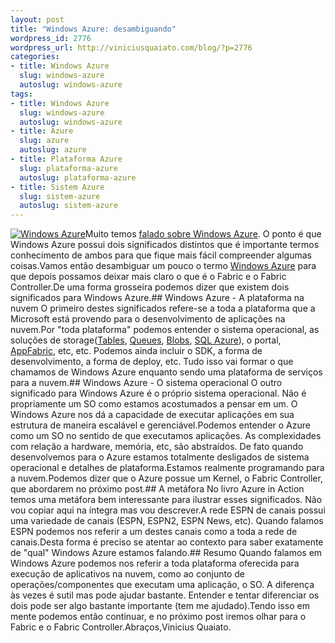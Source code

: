 ```yaml
--- 
layout: post
title: "Windows Azure: desambiguando"
wordpress_id: 2776
wordpress_url: http://viniciusquaiato.com/blog/?p=2776
categories: 
- title: Windows Azure
  slug: windows-azure
  autoslug: windows-azure
tags: 
- title: Windows Azure
  slug: windows-azure
  autoslug: windows-azure
- title: Azure
  slug: azure
  autoslug: azure
- title: Plataforma Azure
  slug: plataforma-azure
  autoslug: plataforma-azure
- title: Sistem Azure
  slug: sistem-azure
  autoslug: sistem-azure
---
```

[![Windows Azure](http://viniciusquaiato.com/blog/wp-content/uploads/2011/01/azure-150x150.png "Windows Azure")](http://viniciusquaiato.com/blog/wp-content/uploads/2011/01/azure.png)Muito temos [falado sobre Windows Azure](http://viniciusquaiato.com/blog/category/windows-azure/). O ponto é que Windows Azure possui dois significados distintos que é importante termos conhecimento de ambos para que fique mais fácil compreender algumas coisas.Vamos então desambiguar um pouco o termo [Windows Azure](http://azure.com) para que depois possamos deixar mais claro o que é o Fabric e o Fabric Controller.De uma forma grosseira podemos dizer que existem dois significados para Windows Azure.## Windows Azure - A plataforma na nuvem
O primeiro destes significados refere-se a toda a plataforma que a Microsoft está provendo para o desenvolvimento de aplicações na nuvem.Por "toda plataforma" podemos entender o sistema operacional, as soluções de storage([Tables](http://msdn.microsoft.com/en-us/library/dd179423.aspx), [Queues](http://msdn.microsoft.com/en-us/library/dd179363.aspx), [Blobs](http://msdn.microsoft.com/en-us/library/dd135733.aspx), [SQL Azure](http://msdn.microsoft.com/en-us/library/ff937661.aspx)), o portal, [AppFabric](http://msdn.microsoft.com/en-us/library/ee922714.aspx), etc, etc. Podemos ainda incluir o SDK, a forma de desenvolvimento, a forma de deploy, etc. Tudo isso vai formar o que chamamos de Windows Azure enquanto sendo uma plataforma de serviços para a nuvem.## Windows Azure - O sistema operacional
O outro significado para Windows Azure é o próprio sistema operacional. Não é propriamente um SO como estamos acostumados a pensar em um. O Windows Azure nos dá a capacidade de executar aplicações em sua estrutura de maneira escalável e gerenciável.Podemos entender o Azure como um SO no sentido de que executamos aplicações. As complexidades com relação a hardware, memória, etc, são abstraídos. De fato quando desenvolvemos para o Azure estamos totalmente desligados de sistema operacional e detalhes de plataforma.Estamos realmente programando para a nuvem.Podemos dizer que o Azure possue um Kernel, o Fabric Controller, que abordarem no próximo post.## A metáfora
No livro Azure in Action temos uma metáfora bem interessante para ilustrar esses significados. Não vou copiar aqui na íntegra mas vou descrever.A rede ESPN de canais possui uma variedade de canais (ESPN, ESPN2, ESPN News, etc). Quando falamos ESPN podemos nos referir a um destes canais como a toda a rede de canais.Desta forma é preciso se atentar ao contexto para saber exatamente de "qual" Windows Azure estamos falando.## Resumo
Quando falamos em Windows Azure podemos nos referir a toda plataforma oferecida para execução de aplicativos na nuvem, como ao conjunto de operações/componentes que executam uma aplicação, o SO. A diferença às vezes é sutil mas pode ajudar bastante. Entender e tentar diferenciar os dois pode ser algo bastante importante (tem me ajudado).Tendo isso em mente podemos então continuar, e no próximo post iremos olhar para o Fabric e o Fabric Controller.Abraços,Vinicius Quaiato.
